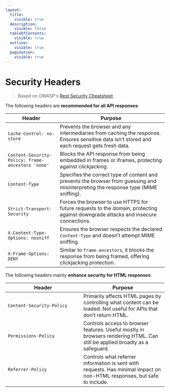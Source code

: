 ```yaml
---
layout:
  title:
    visible: true
  description:
    visible: false
  tableOfContents:
    visible: true
  outline:
    visible: true
  pagination:
    visible: true
---
```


# Security Headers

> Based on OWASP's [Rest Security Cheatsheet](https://cheatsheetseries.owasp.org/cheatsheets/REST_Security_Cheat_Sheet.html#security-headers).

The following headers are **recommended for all API responses**:

| Header                                            | Purpose                                                                                                                                      |
| ------------------------------------------------- | -------------------------------------------------------------------------------------------------------------------------------------------- |
| `Cache-Control: no-store`                         | Prevents the browser and any intermediaries from caching the response. Ensures sensitive data isn’t stored and each request gets fresh data. |
| `Content-Security-Policy: frame-ancestors 'none'` | Blocks the API response from being embedded in frames or iframes, protecting against clickjacking.                                           |
| `Content-Type`                                    | Specifies the correct type of content and prevents the browser from guessing and misinterpreting the response type (MIME sniffing).          |
| `Strict-Transport-Security`                       | Forces the browser to use HTTPS for future requests to the domain, protecting against downgrade attacks and insecure connections.            |
| `X-Content-Type-Options: nosniff`                 | Ensures the browser respects the declared `Content-Type` and doesn’t attempt MIME sniffing.                                                  |
| `X-Frame-Options: DENY`                           | Similar to `frame-ancestors`, it blocks the response from being framed, offering clickjacking protection.                                    |

The following headers mainly **enhance security for HTML responses**:

<table><thead><tr><th width="223">Header</th><th>Purpose</th></tr></thead><tbody><tr><td><code>Content-Security-Policy</code></td><td>Primarily affects HTML pages by controlling what content can be loaded. Not useful for APIs that don’t return HTML.</td></tr><tr><td><code>Permissions-Policy</code></td><td>Controls access to browser features. Useful mostly in browsers rendering HTML. Can still be applied broadly as a safeguard.</td></tr><tr><td><code>Referrer-Policy</code></td><td>Controls what referrer information is sent with requests. Has minimal impact on non-HTML responses, but safe to include.</td></tr></tbody></table>
